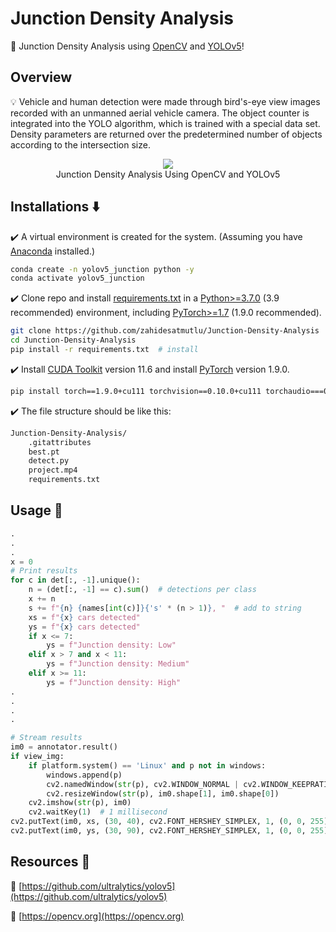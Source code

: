 # Junction Density Analysis

🙌 Junction Density Analysis using [OpenCV](https://opencv.org) and [YOLOv5](https://github.com/ultralytics/yolov5)!

## Overview

💡 Vehicle and human detection were made through bird's-eye view images recorded with an unmanned aerial vehicle camera. The object counter is integrated into the YOLO algorithm, which is trained with a special data set. Density parameters are returned over the predetermined number of objects according to the intersection size.

<p align="center">
  <img src="https://media.giphy.com/media/v1.Y2lkPTc5MGI3NjExcWo1a3RvcG5ndzZzM3Fnc25ndTg3ODhpbXd1d2wwdDNseGJlOTFqYSZlcD12MV9pbnRlcm5hbF9naWZfYnlfaWQmY3Q9Zw/ie6KYHlZyQDwhLa85j/giphy.gif" />
  <br>Junction Density Analysis Using OpenCV and YOLOv5
</p>

## Installations ⬇️

✔️ A virtual environment is created for the system. (Assuming you have [Anaconda](https://www.anaconda.com/) installed.)

```bash
conda create -n yolov5_junction python -y
conda activate yolov5_junction
```

✔️ Clone repo and install [requirements.txt](https://github.com/zahidesatmutlu/yolov5-sahi/blob/master/requirements.txt) in a [Python>=3.7.0](https://www.python.org/downloads/) (3.9 recommended) environment, including [PyTorch>=1.7](https://pytorch.org/get-started/locally/) (1.9.0 recommended).

```bash
git clone https://github.com/zahidesatmutlu/Junction-Density-Analysis  # clone
cd Junction-Density-Analysis
pip install -r requirements.txt  # install
```

✔️ Install [CUDA Toolkit](https://developer.nvidia.com/cuda-11-6-0-download-archive) version 11.6 and install [PyTorch](https://pytorch.org/get-started/previous-versions/) version 1.9.0.

```bash
pip install torch==1.9.0+cu111 torchvision==0.10.0+cu111 torchaudio===0.9.0 -f https://download.pytorch.org/whl/torch_stable.html
```


✔️ The file structure should be like this:

```bash
Junction-Density-Analysis/
    .gitattributes
    best.pt
    detect.py
    project.mp4
    requirements.txt
```

## Usage 🔷

```python
.
.
.
x = 0
# Print results
for c in det[:, -1].unique():
    n = (det[:, -1] == c).sum()  # detections per class
    x += n
    s += f"{n} {names[int(c)]}{'s' * (n > 1)}, "  # add to string
    xs = f"{x} cars detected"
    ys = f"{x} cars detected"
    if x <= 7:
        ys = f"Junction density: Low"
    elif x > 7 and x < 11:
        ys = f"Junction density: Medium"
    elif x >= 11:
        ys = f"Junction density: High"
.
.
.
.

# Stream results
im0 = annotator.result()
if view_img:
    if platform.system() == 'Linux' and p not in windows:
        windows.append(p)
        cv2.namedWindow(str(p), cv2.WINDOW_NORMAL | cv2.WINDOW_KEEPRATIO)  # allow window resize (Linux)
        cv2.resizeWindow(str(p), im0.shape[1], im0.shape[0])
    cv2.imshow(str(p), im0)
    cv2.waitKey(1)  # 1 millisecond
cv2.putText(im0, xs, (30, 40), cv2.FONT_HERSHEY_SIMPLEX, 1, (0, 0, 255), 2, cv2.LINE_AA)
cv2.putText(im0, ys, (30, 90), cv2.FONT_HERSHEY_SIMPLEX, 1, (0, 0, 255), 2, cv2.LINE_AA)
```

## Resources 🤝

🔸 [https://github.com/ultralytics/yolov5](https://github.com/ultralytics/yolov5)

🔸 [https://opencv.org](https://opencv.org)
